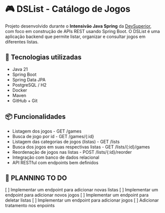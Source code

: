 # 🎮 DSList - Catálogo de Jogos

Projeto desenvolvido durante o **Intensivão Java Spring** da [DevSuperior](https://devsuperior.com.br), com foco em construção de APIs REST usando Spring Boot. 
O DSList é uma aplicação backend que permite listar, organizar e consultar jogos em diferentes listas.

## 🚀 Tecnologias utilizadas

- Java 21
- Spring Boot
- Spring Data JPA
- PostgreSQL / H2
- Docker
- Maven
- GitHub + Git

## 📦 Funcionalidades

- Listagem dos jogos - GET /games
- Busca de jogo por id - GET /games/{:id}
- Listagem das categorias de jogos (listas) - GET /lists
- Busca dos jogos em suas respectivas listas - GET /lists/{:id}/games
- Reordenação de jogos nas listas - POST /lists/{:id}/reorder
- Integração com banco de dados relacional
- API RESTful com endpoints bem definidos

## 💭 PLANNING TO DO

[ ] Implementar um endpoint para adicionar novas listas
[ ] Implementar um endpoint para adicionar novos jogos
[ ] Implementar um endpoint para deletar listas
[ ] Implementar um endpoint para adicionar jogos
[ ] Adicionar tratamento nos enpoints
